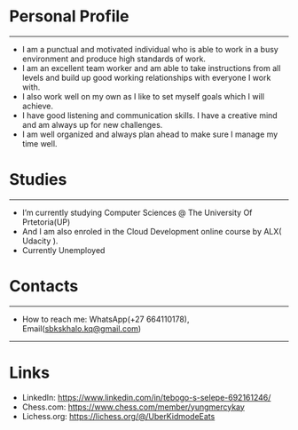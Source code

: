 # Personal Profile 
____________________________________________________________________________________
- I am a punctual and motivated individual who is able to work in a busy environment and produce high standards of work.
- I am an excellent team worker and am able to take instructions from all levels and build up good working relationships with everyone I work with.
- I also work well on my own as I like to set myself goals which I will achieve. 
- I have good listening and communication skills. I have a creative mind and am always up for new challenges.
- I am well organized and always plan ahead to make sure I manage my time well.

# Studies
____________________________________________________________________________________
- I’m currently studying Computer Sciences @ The University Of Prtetoria(UP)
- And I am also enroled in the Cloud Development online course by ALX( Udacity ).
- Currently Unemployed

# Contacts
____________________________________________________________________________________
- How to reach me: WhatsApp(+27 664110178), Email(sbkskhalo.kq@gmail.com)
____________________________________________________________________________________
# Links
- LinkedIn: https://www.linkedin.com/in/tebogo-s-selepe-692161246/
- Chess.com: https://www.chess.com/member/yungmercykay
- Lichess.org: https://lichess.org/@/UberKidmodeEats
